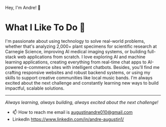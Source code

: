 Hey, I'm Andre! 👋

# What I Like To Do 🚀

I'm passionate about using technology to solve real-world problems, whether that's analyzing 2,000+ plant specimens for scientific research at Carnegie Science, improving AI medical imaging systems, or building full-stack web applications from scratch. I love exploring AI and machine learning applications, creating everything from real-time chat apps to AI-powered e-commerce sites with intelligent chatbots. Besides, you'll find me crafting responsive websites and robust backend systems, or using my skills to support creative communities like local music bands. I'm always excited about the next challenge and constantly learning new ways to build impactful, scalable solutions.

---

*Always learning, always building, always excited about the next challenge!*

- 📫 How to reach me email is  augustinandre010@gmail.com
- Linkedln https://www.linkedin.com/in/andre-augustin1/

<!---
AAugusitn2542/AAugusitn2542 is a ✨ special ✨ repository because its `README.md` (this file) appears on your GitHub profile.
You can click the Preview link to take a look at your changes.
--->
